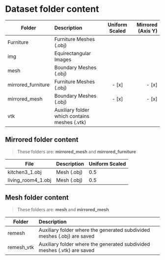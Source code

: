 # Dataset folder content

| Folder   |   Description |   Uniform Scaled |  Mirrored (Axis Y) |
|----------|:--------------|:----------------:|----------:|
| Furniture| Furniture Meshes (.obj)  |
| img | Equirectangular Images  |
| mesh | Boundary Meshes (.obj) |    
| mirrored_furniture | Furniture Meshes (.obj) | - [x] | - [x] |   
| mirrored_mesh | Boundary Meshes (.obj) | - [x] | - [x] |
| vtk | Auxiliary folder which contains meshes (.vtk) |  |  |

## Mirrored folder content
> These folders are: **mirrored_mesh** and **mirrored_furniture**

|   File   |   Description |  Uniform Scaled |
|----------|:--------------|:----------------|
| kitchen3_1.obj| Mesh (.obj)  | 0.5
| living_room4_1.obj | Mesh (.obj) | 0.5

## Mesh folder content
> These folders are: **mesh** and **mirrored_mesh**

|   Folder   |   Description |  
|----------|:--------------|
| remesh | Auxiliary folder where the generated subdivided meshes (.obj) are saved | 
| remesh_vtk | Auxiliary folder where the generated subdivided meshes (.vtk) are saved |


